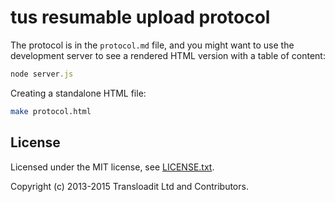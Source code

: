 # tus resumable upload protocol

The protocol is in the `protocol.md` file, and you might want to use the
development server to see a rendered HTML version with a table of content:

```js
node server.js
```

Creating a standalone HTML file:

```bash
make protocol.html
```

## License

Licensed under the MIT license, see
[LICENSE.txt](https://github.com/tus/tus-resumable-upload-protocol/blob/master/LICENSE.txt).

Copyright (c) 2013-2015 Transloadit Ltd and Contributors.
